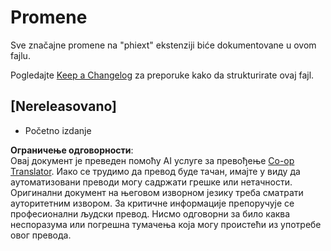 <!--
CO_OP_TRANSLATOR_METADATA:
{
  "original_hash": "bd0afcb627d5754038537758315cbad7",
  "translation_date": "2025-05-09T05:26:31+00:00",
  "source_file": "code/09.UpdateSamples/Aug/vscode/phiext/CHANGELOG.md",
  "language_code": "sr"
}
-->
# Promene

Sve značajne promene na "phiext" ekstenziji biće dokumentovane u ovom fajlu.

Pogledajte [Keep a Changelog](http://keepachangelog.com/) za preporuke kako da strukturirate ovaj fajl.

## [Nereleasovano]

- Početno izdanje

**Ограничење одговорности**:  
Овај документ је преведен помоћу AI услуге за превођење [Co-op Translator](https://github.com/Azure/co-op-translator). Иако се трудимо да превод буде тачан, имајте у виду да аутоматизовани преводи могу садржати грешке или нетачности. Оригинални документ на његовом изворном језику треба сматрати ауторитетним извором. За критичне информације препоручује се професионални људски превод. Нисмо одговорни за било каква неспоразума или погрешна тумачења која могу проистећи из употребе овог превода.